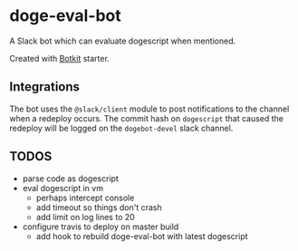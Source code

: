 # doge-eval-bot

A Slack bot which can evaluate dogescript when mentioned.

Created with [Botkit](https://botkit.ai) starter.

## Integrations

The bot uses the `@slack/client` module to post notifications to the channel when a redeploy occurs. The commit hash on `dogescript` that caused the redeploy will be logged on the `dogebot-devel` slack channel.


## TODOS

- parse code as dogescript
- eval dogescript in vm
  - perhaps intercept console
  - add timeout so things don't crash
  - add limit on log lines to 20
- configure travis to deploy on master build
  - add hook to rebuild doge-eval-bot with latest dogescript
